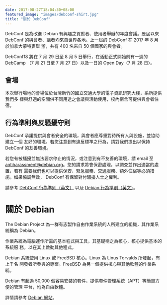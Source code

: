 ```yaml
---
date: 2017-08-27T18:04:30+08:00
featured_image: "images/debconf-shirt.jpg"
title: "關於 DebConf"
---
```


DebConf 是為改進 Debian 有興趣之貢獻者、使用者舉辦的年度會議。歷屆以來 DebConf
的與會者、講者均來自世界各地。上一屆的 DebConf 在 2017 年 8 月於加拿大蒙特婁舉
辦，共有 400 名來自 50 個國家的與會者。

DebConf18 將在 7 月 29 日至 8 月 5 日舉行，在活動正式開始前有一週的 DebCamp
（7 月 21 日至 7 月 27 日）以及一日的 Open Day（7 月 28 日）。

會場
----

本次舉行場地的會場位於台灣新竹的國立交通大學的電子資訊研究大樓，系所提供我們多
樣與舒適的空間供不同用途之會議與活動使用，校內宿舍可提供與會者住宿。

行為準則與反騷擾守則
--------------------

DebConf 承諾提供與會者安全的環境，與會者應尊重對待所有人與設施，並協助建立一個
友好的環境。若您注意到有違反標準之行為，請對我們提出以保持 DebConf 的友善環境。

若您有被騷擾並無法要求停止的情況，或注意到有不友善的環境，請 email 至
<antiharassment@debian.org>。您的請求將會保密處理，以調查並作出適當的處置，若有
需要我們也可以提供保安、緊急服務、交通服務、額外住宿等必須措施。如果協調無效，
DebConf 有保留對付騷擾人士之權利。

請參考 [DebConf 行為準則（英文）](https://debconf.org/codeofconduct.shtml) 以及
[Debian 行為準則（英文）](https://www.debian.org/code_of_conduct)。


關於 Debian
===========

The Debian Project 為一群有志製作自由作業系統的人所建立的組織，其作業系統稱為
Debian。

作業系統為電腦運作所需的基本程式與工具，其基礎稱之為核心，核心提供基本的系統服
務，以在其上啟動其他程式。

Debian 系統使用 Linux 或 FreeBSD 核心。Linux 為 Linus Torvalds 所發起，有上千名
開發者所參與的專案。FreeBSD 為另一個提供核心與其他軟體的作業系統。

Debian 有超過 50,000 個容易安裝的套件，提供套件管理系統（APT）等簡單方便的管理
平台，均為自由軟體。

詳情請參考 [Debian 網站](https://debian.org/index.zh-tw.html)。
